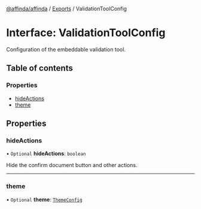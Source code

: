 [@affinda/affinda](../README.md) / [Exports](../modules.md) / ValidationToolConfig

# Interface: ValidationToolConfig

Configuration of the embeddable validation tool.

## Table of contents

### Properties

- [hideActions](ValidationToolConfig.md#hideactions)
- [theme](ValidationToolConfig.md#theme)

## Properties

### hideActions

• `Optional` **hideActions**: `boolean`

Hide the confirm document button and other actions.

___

### theme

• `Optional` **theme**: [`ThemeConfig`](ThemeConfig.md)

